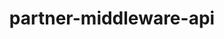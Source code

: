 ---
# Page settings
layout: homepage
keywords:

# Hero section
title: partner-middleware-api
description: Der Partner-Middleware Service dient zum Anlegen eines neuen Partners im Partnermanagement von Europace, wenn dieser noch nicht existiert. Mithilfe der PartnerId vom neuen oder bereits existierenden Partner wird ein Vorgang in Kreditsmart angelegt.
buttons:
    - content: Button
      url: '#'
      external_url: false
    - icon: github
      content: Button with icon
      url: '#'
      external_url: true

# Lead API
grid_navigation:
    - title: Grid navigation
      excerpt: Lorem ipsum dolor sit amet, consetetur sadipscing elitr, sed diam nonumy eirmod tempor invidunt ut labore et dolore magna aliquyam erat, sed diam voluptua.
      cta: Read more
      url: '#'
      
# Test API
grid_navigation:
    - title: Grid navigation
      excerpt: At vero eos et accusam et justo duo dolores et ea rebum.
      cta: Read more
      url: '#'
---